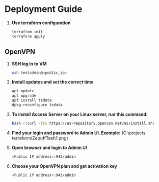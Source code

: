 # Deployment Guide
1. **Use terraform configuration**
    ```sh
    terrafrom init
    terraform apply
    ```
## OpenVPN

1. **SSH log in to VM**
    ```sh
    ssh testadmin@<public_ip>
    ```

2. **Install updates and set the correct time**
    ```sh
    apt update
    apt upgrade
    apt install tzdata
    dpkg-reconfigure tzdata
    ```

3. **To install Access Server on your Linux server, run this command:**
    ```sh
    bash <(curl -fsS https://as-repository.openvpn.net/as/install.sh)
    ```

4. **Find your login and password to Admin UI. Exomple:**
    (C:\projects terraform\ZepuffTest\1.png)

5. **Open browser and login to Admin UI**
    ```sh
    <Public IP address>:943/admin
    ```

6. **Choose your OpenVPN plan and get activation key**
    ```sh
    <Public IP address>:943/admin
    ```